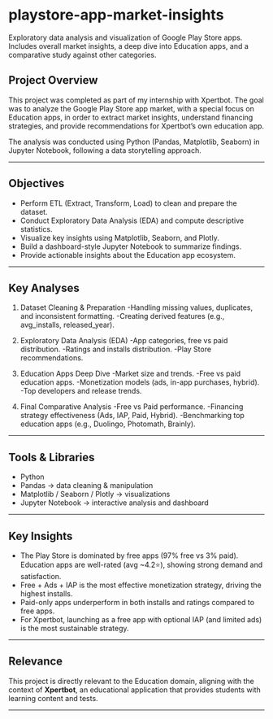 # playstore-app-market-insights
Exploratory data analysis and visualization of Google Play Store apps. Includes overall market insights, a deep dive into Education apps, and a comparative study against other categories.

## Project Overview 
This project was completed as part of my internship with Xpertbot. The goal was to analyze the Google Play Store app market, with a special focus on Education apps, in order to extract market insights, understand financing strategies, and provide recommendations for Xpertbot’s own education app.

The analysis was conducted using Python (Pandas, Matplotlib, Seaborn) in Jupyter Notebook, following a data storytelling approach.

---

## Objectives
- Perform ETL (Extract, Transform, Load) to clean and prepare the dataset.  
- Conduct Exploratory Data Analysis (EDA) and compute descriptive statistics.  
- Visualize key insights using Matplotlib, Seaborn, and Plotly.  
- Build a dashboard-style Jupyter Notebook to summarize findings.  
- Provide actionable insights about the Education app ecosystem.  

---

## Key Analyses

1. Dataset Cleaning & Preparation
  -Handling missing values, duplicates, and inconsistent formatting.
  -Creating derived features (e.g., avg_installs, released_year).

2. Exploratory Data Analysis (EDA)
  -App categories, free vs paid distribution.
  -Ratings and installs distribution.
  -Play Store recommendations.

3. Education Apps Deep Dive
  -Market size and trends.
  -Free vs paid education apps.
  -Monetization models (ads, in-app purchases, hybrid).
  -Top developers and release trends.

4. Final Comparative Analysis
  -Free vs Paid performance.
  -Financing strategy effectiveness (Ads, IAP, Paid, Hybrid).
  -Benchmarking top education apps (e.g., Duolingo, Photomath, Brainly).
   
---

## Tools & Libraries
- Python 
- Pandas → data cleaning & manipulation  
- Matplotlib / Seaborn / Plotly → visualizations  
- Jupyter Notebook → interactive analysis and dashboard  

---

## Key Insights

  - The Play Store is dominated by free apps (97% free vs 3% paid).
  Education apps are well-rated (avg ~4.2⭐), showing strong demand and satisfaction.
  - Free + Ads + IAP is the most effective monetization strategy, driving the highest installs.
  - Paid-only apps underperform in both installs and ratings compared to free apps.
  - For Xpertbot, launching as a free app with optional IAP (and limited ads) is the most sustainable strategy.

---

## Relevance
This project is directly relevant to the Education domain, aligning with the context of **Xpertbot**, an educational application that provides students with learning content and tests.  

---


